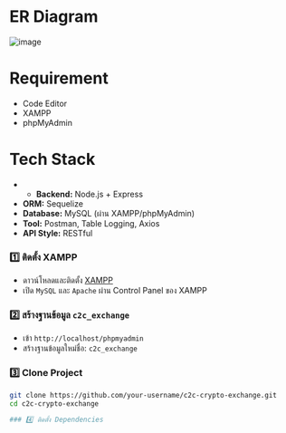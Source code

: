 # ER Diagram
![image](https://github.com/user-attachments/assets/4f17d448-b39b-407a-a7a8-d82d3b85fbf5)

# Requirement
- Code Editor
- XAMPP
- phpMyAdmin

# Tech Stack
- - **Backend:** Node.js + Express
- **ORM:** Sequelize
- **Database:** MySQL (ผ่าน XAMPP/phpMyAdmin)
- **Tool:** Postman, Table Logging, Axios
- **API Style:** RESTful

### 1️⃣ ติดตั้ง XAMPP

- ดาวน์โหลดและติดตั้ง [XAMPP](https://www.apachefriends.org/index.html)
- เปิด `MySQL` และ `Apache` ผ่าน Control Panel ของ XAMPP

### 2️⃣ สร้างฐานข้อมูล `c2c_exchange`

- เข้า `http://localhost/phpmyadmin`
- สร้างฐานข้อมูลใหม่ชื่อ: `c2c_exchange`

### 3️⃣ Clone Project

```bash
git clone https://github.com/your-username/c2c-crypto-exchange.git
cd c2c-crypto-exchange

### 4️⃣ ติดตั้ง Dependencies
